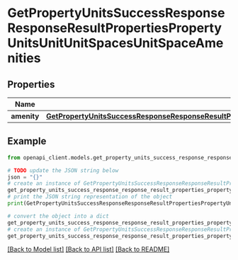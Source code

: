 # GetPropertyUnitsSuccessResponseResponseResultPropertiesPropertyUnitsUnitUnitSpacesUnitSpaceAmenities


## Properties

Name | Type | Description | Notes
------------ | ------------- | ------------- | -------------
**amenity** | [**GetPropertyUnitsSuccessResponseResponseResultPropertiesPropertyUnitsUnitUnitSpacesUnitSpaceAmenitiesAmenity**](GetPropertyUnitsSuccessResponseResponseResultPropertiesPropertyUnitsUnitUnitSpacesUnitSpaceAmenitiesAmenity.md) |  | 

## Example

```python
from openapi_client.models.get_property_units_success_response_response_result_properties_property_units_unit_unit_spaces_unit_space_amenities import GetPropertyUnitsSuccessResponseResponseResultPropertiesPropertyUnitsUnitUnitSpacesUnitSpaceAmenities

# TODO update the JSON string below
json = "{}"
# create an instance of GetPropertyUnitsSuccessResponseResponseResultPropertiesPropertyUnitsUnitUnitSpacesUnitSpaceAmenities from a JSON string
get_property_units_success_response_response_result_properties_property_units_unit_unit_spaces_unit_space_amenities_instance = GetPropertyUnitsSuccessResponseResponseResultPropertiesPropertyUnitsUnitUnitSpacesUnitSpaceAmenities.from_json(json)
# print the JSON string representation of the object
print(GetPropertyUnitsSuccessResponseResponseResultPropertiesPropertyUnitsUnitUnitSpacesUnitSpaceAmenities.to_json())

# convert the object into a dict
get_property_units_success_response_response_result_properties_property_units_unit_unit_spaces_unit_space_amenities_dict = get_property_units_success_response_response_result_properties_property_units_unit_unit_spaces_unit_space_amenities_instance.to_dict()
# create an instance of GetPropertyUnitsSuccessResponseResponseResultPropertiesPropertyUnitsUnitUnitSpacesUnitSpaceAmenities from a dict
get_property_units_success_response_response_result_properties_property_units_unit_unit_spaces_unit_space_amenities_from_dict = GetPropertyUnitsSuccessResponseResponseResultPropertiesPropertyUnitsUnitUnitSpacesUnitSpaceAmenities.from_dict(get_property_units_success_response_response_result_properties_property_units_unit_unit_spaces_unit_space_amenities_dict)
```
[[Back to Model list]](../README.md#documentation-for-models) [[Back to API list]](../README.md#documentation-for-api-endpoints) [[Back to README]](../README.md)


